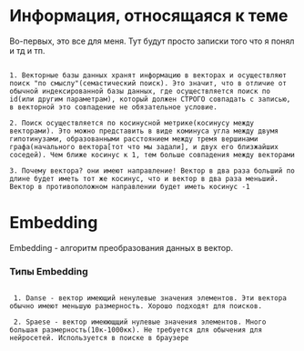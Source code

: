 # Информация, относящаяся к теме
Во-первых, это все для меня. Тут будут просто записки того что я понял и тд и тп.

```

1. Векторные базы данных хранят информацию в векторах и осуществляют поиск "по смыслу"(семастический поиск). Это значит, что в отличие от обычной индексированной базы данных, где осуществляется поиск по id(или другим параметрам), который должен СТРОГО совпадать с записью, в векторной это совпадение не обязательное условие.

2. Поиск осуществляется по косинусной метрике(косинусу между векторами). Это можно представить в виде коминуса угла между двумя гипотинузами, образованными расстоянием между тремя вершинами графа(начального вектора[тот что мы задали], и двух его близжайших соседей). Чем ближе косинус к 1, тем больше совпадения между векторами

3. Почему вектора? они имеют направление! Вектор в два раза больший по длине будет иметь тот же косинус, что и вектор в два раза меньший. Вектор в противоположном направлении будет иметь косинус -1

```

# Embedding

Embedding - алгоритм преобразования данных в вектор.

### Типы Embedding

  ```

   1. Danse - вектор имеющий ненулевые значения элементов. Эти вектора обычно имеют меньшую размерность. Хорошо подходят для поисков.

   2. Spaese - вектор имеюющщий нулевые значения элементов. Много большая размерность(10к-1000кк). Не требуется для обычения для нейросетей. Используется в поиске в браузере

  ```


